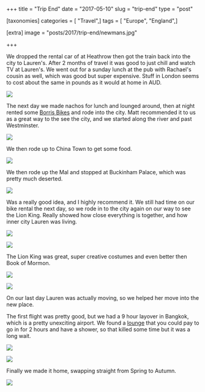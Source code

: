 +++
title = "Trip End"
date = "2017-05-10"
slug = "trip-end"
type = "post"

[taxonomies]
categories = [ "Travel",]
tags = [ "Europe", "England",]

[extra]
image = "posts/2017/trip-end/newmans.jpg"

+++

We dropped the rental car of at Heathrow then got the train back into the city to Lauren's.
After 2 months of travel it was good to just chill and watch TV at Lauren's.
We went out for a sunday lunch at the pub with Rachael's cousin as well, which was good but super expensive.
Stuff in London seems to cost about the same in pounds as it would at home in AUD.

![](newmans.jpg "")

The next day we made nachos for lunch and lounged around, then at night rented some [Borris Bikes](https://tfl.gov.uk/modes/cycling/santander-cycles) and rode into the city.
Matt recommended it to us as a great way to the see the city, and we started along the river and past Westminster.

![](westminster.jpg "")

We then rode up to China Town to get some food.

![](chinatown.jpg "")

We then rode up the Mal and stopped at Buckinham Palace, which was pretty much deserted.

![](gate.jpg "")

Was a really good idea, and I highly recommend it. We still had time on our bike rental the next day, so we rode in to the city again on our way to see the Lion King. Really showed how close everything is together, and how inner city Lauren was living.

![](albert.jpg "")

![](eye.jpg "")

The Lion King was great, super creative costumes and even better then Book of Mormon.

![](lion-king1.jpg "")

![](lion-king2.jpg "")

On our last day Lauren was actually moving, so we helped her move into the new place.

The first flight was pretty good, but we had a 9 hour layover in Bangkok, which is a pretty unexciting airport. We found a [lounge](https://goo.gl/maps/MN9TN6E45542) that you could pay to go in for 2 hours and have a shower, so that killed some time but it was a long wait.

![](airport.jpg "")

![](plane.jpg "")

Finally we made it home, swapping straight from Spring to Autumn.

![](home.jpg "")